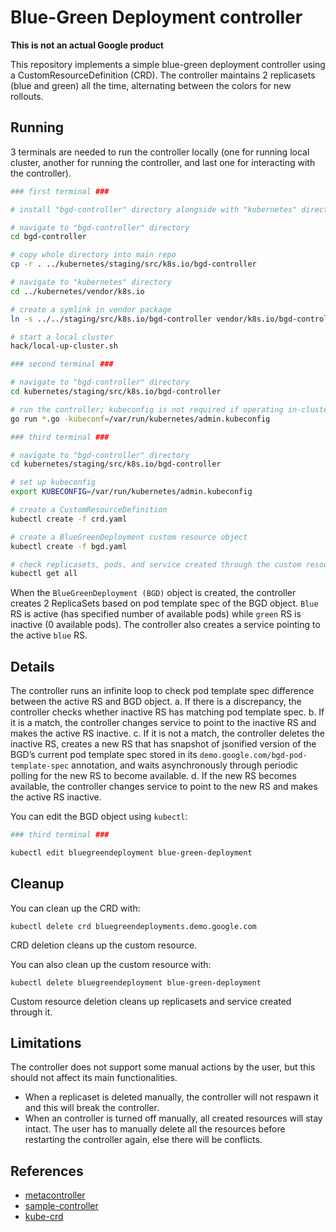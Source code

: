 # Blue-Green Deployment controller

**This is not an actual Google product**

This repository implements a simple blue-green deployment controller using a CustomResourceDefinition (CRD). The controller maintains 2 replicasets (blue and green) all the time, alternating between the colors for new rollouts.

## Running

3 terminals are needed to run the controller locally (one for running local cluster, another for running the controller, and last one for interacting with the controller).

```sh
### first terminal ###

# install "bgd-controller" directory alongside with "kubernetes" directory

# navigate to "bgd-controller" directory
cd bgd-controller

# copy whole directory into main repo
cp -r . ../kubernetes/staging/src/k8s.io/bgd-controller

# navigate to "kubernetes" directory
cd ../kubernetes/vendor/k8s.io

# create a symlink in vendor package
ln -s ../../staging/src/k8s.io/bgd-controller vendor/k8s.io/bgd-controller

# start a local cluster
hack/local-up-cluster.sh

### second terminal ###

# navigate to "bgd-controller" directory
cd kubernetes/staging/src/k8s.io/bgd-controller

# run the controller; kubeconfig is not required if operating in-cluster
go run *.go -kubeconf=/var/run/kubernetes/admin.kubeconfig

### third terminal ###

# navigate to "bgd-controller" directory
cd kubernetes/staging/src/k8s.io/bgd-controller

# set up kubeconfig
export KUBECONFIG=/var/run/kubernetes/admin.kubeconfig

# create a CustomResourceDefinition
kubectl create -f crd.yaml

# create a BlueGreenDeployment custom resource object
kubectl create -f bgd.yaml

# check replicasets, pods, and service created through the custom resource
kubectl get all
```

When the `BlueGreenDeployment (BGD)` object is created, the controller creates 2 ReplicaSets based on pod template spec of the BGD object. `Blue` RS is active (has specified number of available pods) while `green` RS is inactive (0 available pods). The controller also creates a service pointing to the active `blue` RS.

## Details

The controller runs an infinite loop to check pod template spec difference between the active RS and BGD object.
a. If there is a discrepancy, the controller checks whether inactive RS has matching pod template spec.
b. If it is a match, the controller changes service to point to the inactive RS and makes the active RS inactive.
c. If it is not a match, the controller deletes the inactive RS, creates a new RS that has snapshot of jsonified version of the BGD’s current pod template spec stored in its `demo.google.com/bgd-pod-template-spec` annotation, and waits asynchronously through periodic polling for the new RS to become available.
d. If the new RS becomes available, the controller changes service to point to the new RS and makes the active RS inactive.

You can edit the BGD object using `kubectl`:

```sh
### third terminal ###

kubectl edit bluegreendeployment blue-green-deployment
```

## Cleanup

You can clean up the CRD with:

    kubectl delete crd bluegreendeployments.demo.google.com

CRD deletion cleans up the custom resource.

You can also clean up the custom resource with:

    kubectl delete bluegreendeployment blue-green-deployment

Custom resource deletion cleans up replicasets and service created through it.

## Limitations

The controller does not support some manual actions by the user, but this should not affect its main functionalities.
* When a replicaset is deleted manually, the controller will not respawn it and this will break the controller.
* When an controller is turned off manually, all created resources will stay intact. The user has to manually delete all the resources before restarting the controller again, else there will be conflicts.

## References

* [metacontroller](https://github.com/GoogleCloudPlatform/kube-metacontroller/)
* [sample-controller](https://github.com/kubernetes/kubernetes/tree/master/staging/src/k8s.io/sample-controller)
* [kube-crd](https://github.com/yaronha/kube-crd)
